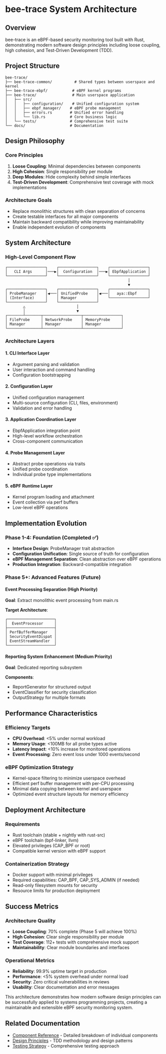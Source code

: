 # bee-trace System Architecture

## Overview

bee-trace is an eBPF-based security monitoring tool built with Rust, demonstrating modern software design principles including loose coupling, high cohesion, and Test-Driven Development (TDD).

## Project Structure

```
bee-trace/
├── bee-trace-common/          # Shared types between userspace and kernel
├── bee-trace-ebpf/           # eBPF kernel programs
├── bee-trace/                # Main userspace application
│   ├── src/
│   │   ├── configuration/    # Unified configuration system
│   │   ├── ebpf_manager/    # eBPF probe management
│   │   ├── errors.rs        # Unified error handling
│   │   └── lib.rs           # Core business logic
│   └── tests/               # Comprehensive test suite
└── docs/                    # Documentation
```

## Design Philosophy

### Core Principles

1. **Loose Coupling**: Minimal dependencies between components
2. **High Cohesion**: Single responsibility per module
3. **Deep Modules**: Hide complexity behind simple interfaces
4. **Test-Driven Development**: Comprehensive test coverage with mock implementations

### Architecture Goals

- Replace monolithic structures with clean separation of concerns
- Create testable interfaces for all major components
- Maintain backward compatibility while improving maintainability
- Enable independent evolution of components

## System Architecture

### High-Level Component Flow

```
┌─────────────────┐    ┌─────────────────┐    ┌─────────────────┐
│   CLI Args      │───▶│  Configuration  │───▶│ EbpfApplication │
└─────────────────┘    └─────────────────┘    └─────────────────┘
                                                       │
                                                       ▼
┌─────────────────┐    ┌─────────────────┐    ┌─────────────────┐
│ ProbeManager    │◀───│ UnifiedProbe    │◀───│   aya::Ebpf     │
│ (Interface)     │    │ Manager         │    └─────────────────┘
└─────────────────┘    └─────────────────┘
        △                       │
        │                       ▼
┌───────┴───────┬─────────────────┬─────────────────┐
│ FileProbe     │ NetworkProbe    │ MemoryProbe     │
│ Manager       │ Manager         │ Manager         │
└───────────────┴─────────────────┴─────────────────┘
```

### Architecture Layers

#### 1. CLI Interface Layer
- Argument parsing and validation
- User interaction and command handling
- Configuration bootstrapping

#### 2. Configuration Layer
- Unified configuration management
- Multi-source configuration (CLI, files, environment)
- Validation and error handling

#### 3. Application Coordination Layer
- EbpfApplication integration point
- High-level workflow orchestration
- Cross-component communication

#### 4. Probe Management Layer
- Abstract probe operations via traits
- Unified probe coordination
- Individual probe type implementations

#### 5. eBPF Runtime Layer
- Kernel program loading and attachment
- Event collection via perf buffers
- Low-level eBPF operations

## Implementation Evolution

### Phase 1-4: Foundation (Completed ✅)
- **Interface Design**: ProbeManager trait abstraction
- **Configuration Unification**: Single source of truth for configuration
- **eBPF Management Separation**: Clean abstraction over eBPF operations
- **Production Integration**: Backward-compatible integration

### Phase 5+: Advanced Features (Future)

#### Event Processing Separation (High Priority)
**Goal**: Extract monolithic event processing from main.rs

**Target Architecture**:
```
┌─────────────────────┐
│  EventProcessor     │
├─────────────────────┤
│ PerfBufferManager   │
│ SecurityEventDispat │
│ EventStreamHandler  │
└─────────────────────┘
```

#### Reporting System Enhancement (Medium Priority)
**Goal**: Dedicated reporting subsystem

**Components**:
- ReportGenerator for structured output
- EventClassifier for security classification
- OutputStrategy for multiple formats

## Performance Characteristics

### Efficiency Targets
- **CPU Overhead**: <5% under normal workload
- **Memory Usage**: <100MB for all probe types active
- **Latency Impact**: <10% increase for monitored operations
- **Event Processing**: Zero event loss under 1000 events/second

### eBPF Optimization Strategy
- Kernel-space filtering to minimize userspace overhead
- Efficient perf buffer management with per-CPU processing
- Minimal data copying between kernel and userspace
- Optimized event structure layouts for memory efficiency

## Deployment Architecture

### Requirements
- Rust toolchain (stable + nightly with rust-src)
- eBPF toolchain (bpf-linker, llvm)
- Elevated privileges (CAP_BPF or root)
- Compatible kernel version with eBPF support

### Containerization Strategy
- Docker support with minimal privileges
- Required capabilities: CAP_BPF, CAP_SYS_ADMIN (if needed)
- Read-only filesystem mounts for security
- Resource limits for production deployment

## Success Metrics

### Architecture Quality
- **Loose Coupling**: 70% complete (Phase 5 will achieve 100%)
- **High Cohesion**: Clear single responsibility per module
- **Test Coverage**: 112+ tests with comprehensive mock support
- **Maintainability**: Clear module boundaries and interfaces

### Operational Metrics
- **Reliability**: 99.9% uptime target in production
- **Performance**: <5% system overhead under normal load
- **Security**: Zero critical vulnerabilities in reviews
- **Usability**: Clear documentation and error messages

This architecture demonstrates how modern software design principles can be successfully applied to systems programming projects, creating a maintainable and extensible eBPF security monitoring system.

## Related Documentation

- [Component Reference](component-reference.md) - Detailed breakdown of individual components
- [Design Principles](design-principles.md) - TDD methodology and design patterns
- [Testing Strategy](../03-development/testing-strategy.md) - Comprehensive testing approach